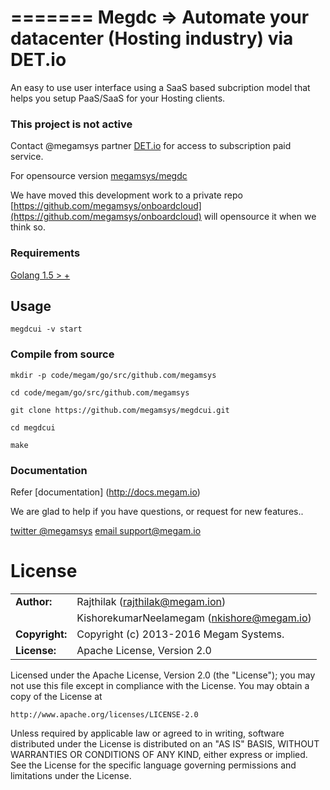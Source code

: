 =======
Megdc => Automate your datacenter (Hosting industry) via DET.io
=================

An easy to use user interface using a SaaS based subcription model that helps you setup PaaS/SaaS for your Hosting clients. 
### **This project is not active**

Contact @megamsys partner [DET.io](https://det.io) for access to subscription paid service.  

For opensource version [megamsys/megdc](https://github.com/megamsys/megdc)

We have moved this development work to a private repo [https://github.com/megamsys/onboardcloud](https://github.com/megamsys/onboardcloud) will opensource it when we think so.


### Requirements 

>
[Golang 1.5 > +](http://www.golang.org/dl)


## Usage

``megdcui -v start``


### Compile from source


```
mkdir -p code/megam/go/src/github.com/megamsys

cd code/megam/go/src/github.com/megamsys

git clone https://github.com/megamsys/megdcui.git

cd megdcui

make

```


### Documentation

Refer [documentation] (http://docs.megam.io)



We are glad to help if you have questions, or request for new features..

[twitter @megamsys](http://twitter.com/megamsys) [email support@megam.io](<support@megam.io>)




# License


|                      |                                          |
|:---------------------|:-----------------------------------------|
| **Author:**          | Rajthilak (<rajthilak@megam.ion>)
| 	                   | KishorekumarNeelamegam (<nkishore@megam.io>)
| **Copyright:**       | Copyright (c) 2013-2016 Megam Systems.
| **License:**         | Apache License, Version 2.0

Licensed under the Apache License, Version 2.0 (the "License");
you may not use this file except in compliance with the License.
You may obtain a copy of the License at

    http://www.apache.org/licenses/LICENSE-2.0

Unless required by applicable law or agreed to in writing, software
distributed under the License is distributed on an "AS IS" BASIS,
WITHOUT WARRANTIES OR CONDITIONS OF ANY KIND, either express or implied.
See the License for the specific language governing permissions and
limitations under the License.

